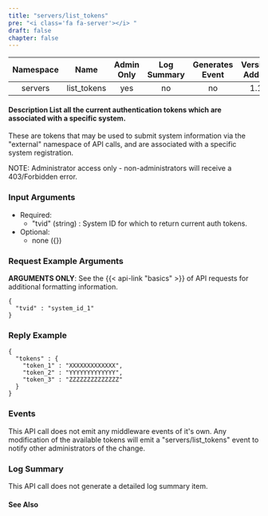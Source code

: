 ```yaml
---
title: "servers/list_tokens"
pre: "<i class='fa fa-server'></i> "
draft: false
chapter: false
---
```


| Namespace | Name | Admin Only | Log Summary | Generates Event | Version Added | Version Removed |
|:----------------:|:--------:|:--------:|:--------:|:--------:|:---:|:---:|
| servers | list_tokens | yes | no | no | 1.1 | 2.0 |

#### Description List all the current authentication tokens which are associated with a specific system.
These are tokens that may be used to submit system information via the  "external" namespace of API calls, and are associated with a specific system registration.

NOTE: Administrator access only - non-administrators will receive a 403/Forbidden error.

### Input Arguments
* Required:
   * "tvid" (string) : System ID for which to return current auth tokens.
* Optional:
   * none ({})


### Request Example Arguments
**ARGUMENTS ONLY**: See the {{< api-link "basics" >}} of API requests for additional formatting information.

```
{
  "tvid" : "system_id_1"
}
```

### Reply Example
```
{
  "tokens" : {
    "token_1" : "XXXXXXXXXXXXX",
    "token_2" : "YYYYYYYYYYYYY",
    "token_3" : "ZZZZZZZZZZZZZZ"
  }
}
```

### Events
This API call does not emit any middleware events of it's own. Any modification of the available tokens will emit a "servers/list_tokens" event to notify other administrators of the change.

### Log Summary
This API call does not generate a detailed log summary item.

#### See Also
